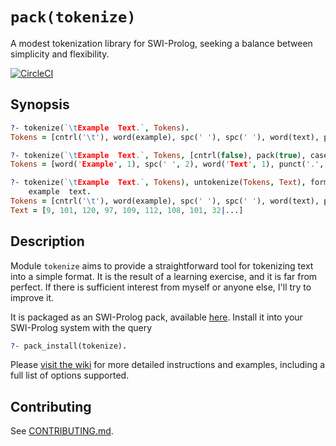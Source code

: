 # `pack(tokenize)`

A modest tokenization library for SWI-Prolog, seeking a balance between
simplicity and flexibility.

[![CircleCI](https://circleci.com/gh/shonfeder/tokenize.svg?style=svg)](https://circleci.com/gh/shonfeder/tokenize)

## Synopsis

```prolog
?- tokenize(`\tExample  Text.`, Tokens).
Tokens = [cntrl('\t'), word(example), spc(' '), spc(' '), word(text), punct('.')]

?- tokenize(`\tExample  Text.`, Tokens, [cntrl(false), pack(true), cased(true)]).
Tokens = [word('Example', 1), spc(' ', 2), word('Text', 1), punct('.', 1)]

?- tokenize(`\tExample  Text.`, Tokens), untokenize(Tokens, Text), format('~s~n', [Text]).
	example  text.
Tokens = [cntrl('\t'), word(example), spc(' '), spc(' '), word(text), punct('.')],
Text = [9, 101, 120, 97, 109, 112, 108, 101, 32|...]
```

## Description

Module `tokenize` aims to provide a straightforward tool for tokenizing text into a simple format. It is the result of a learning exercise, and it is far from perfect. If there is sufficient interest from myself or anyone else, I'll try to improve it.

It is packaged as an SWI-Prolog pack, available [here](http://www.swi-prolog.org/pack/list?p=tokenize). Install it into your SWI-Prolog system with the query

```prolog
?- pack_install(tokenize).
```

Please [visit the wiki](https://github.com/aBathologist/tokenize/wiki/tokenize.pl-options-and-examples) for more detailed instructions and examples, including a full list of options supported.

## Contributing

See [CONTRIBUTING.md](./CONTRIBUTING.md).
